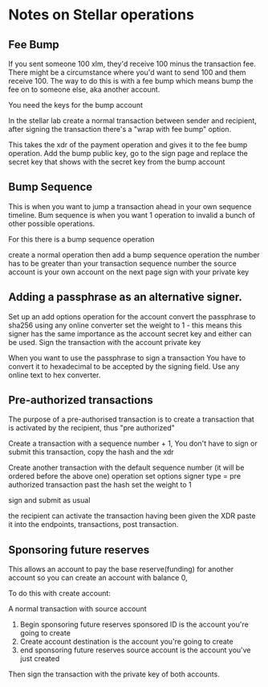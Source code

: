 # Notes on Stellar operations

## Fee Bump

If you sent someone 100 xlm, they'd receive 100 minus the transaction fee. 
There might be a circumstance where you'd want to send 100 and them receive 100. 
The way to do this is with a fee bump which means bump the fee on to someone else, aka another account. 

You need the keys for the bump account

In the stellar lab create a normal transaction between sender and recipient, 
after signing the transaction there's a "wrap with fee bump" option. 

This takes the xdr of the payment operation and gives it to the fee bump operation. 
Add the bump public key, go to the sign page and replace the secret key that shows with the secret key from the bump account

## Bump Sequence

This is when you want to jump a transaction ahead in your own sequence timeline. 
Bum sequence is when you want 1 operation to invalid a bunch of other possible operations. 

For this there is a bump sequence operation

create a normal  operation
then add a bump sequence operation
the number has to be greater than your transaction sequence number
the source account is your own account
on the next page sign with your private key


## Adding a passphrase as an alternative signer. 

Set up an add options operation for the account
convert the passphrase to sha256 using any online converter
set the weight to 1 - this means this signer has the same importance as the account secret key and either can be used. 
Sign the transaction with the account private key
  
When you want to use the passphrase to sign a transaction 
You have to convert it to hexadecimal to be accepted by the signing field.  Use any online text to  hex converter. 
  
  
## Pre-authorized transactions

The purpose of a pre-authorised transaction is to create a transaction that is activated by the recipient, 
thus "pre authorized"
  
Create a transaction with a sequence number + 1, 
You don't have to sign or submit this transaction, copy the hash and the xdr
    
Create another transaction with the default sequence number (it will be ordered before the above one) 
operation set options
signer type = pre authorized transaction
past the hash 
set the weight to 1
      
sign and submit as usual 
    
the recipient can activate the transaction having been given the XDR
paste it into the endpoints, transactions, post transaction. 
    
  

## Sponsoring future reserves

  This allows an account to pay the base reserve(funding) for another account
  so you can create an account with balance 0, 
  
  To do this with create account:
  
A normal transaction with source account
      
1. Begin sponsoring future reserves
sponsored ID is the account you're going to create
2. Create account
destination is the account you're going to create
3. end sponsoring future reserves
source account is the account you've just created
          
Then sign the transaction with the private key of both accounts. 
      
